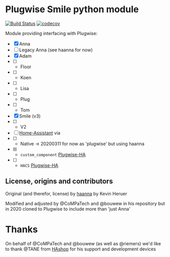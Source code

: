 # Plugwise Smile python module

[![Build Status](https://travis-ci.org/plugwise/Plugwise-Smile.svg?branch=master)](https://travis-ci.org/plugwise/Plugwise-Smile)
[![codecov](https://codecov.io/gh/plugwise/Plugwise-Smile/branch/master/graph/badge.svg)](https://codecov.io/gh/plugwise/Plugwise-Smile)

Module providing interfacing with Plugwise:

  - [x] Anna
  - [ ] Legacy Anna (see haanna for now)
  - [x] Adam
  - [ ]  - Floor
  - [ ]  - Koen
  - [ ]  - Lisa
  - [ ]  - Plug
  - [ ]  - Tom
  - [x] Smile (v3)
  - [ ]  - V2
  - [ ] [Home-Assistant](https://home-assistant.io) via 
  - [ ]  - Native -> 20200311 for now as 'plugwise' but using haanna
  - [x]  - `custom_component` [Plugwise-HA](https://github.com/plugwise/Plugwise-HA)
  - [ ]  - `HACS` [Plugwise-HA](https://github.com/plugwise/Plugwise-HA)

## License, origins and contributors

Original (and therefor, license) by [haanna](https://github.com/laetificat/haanna) by Kevin Heruer

Modified and adjusted by @CoMPaTech and @bouwew in his repository but in 2020 cloned to Plugwise to include more than 'just Anna'


# Thanks

On behalf of @CoMPaTech and @bouwew (as well as @riemers) we'd like to thank @TANE from [HAshop](https://hashop.nl) for his support and development devices

